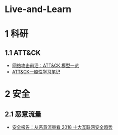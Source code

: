 # Live-and-Learn
# 1 科研
## 1.1 ATT&CK
- [网络攻击前沿：ATT&CK 模型一览](https://zhuanlan.zhihu.com/p/92581688)
- [ATT&CK一般性学习笔记](https://bbs.pediy.com/thread-254825.htm)

# 2 安全
## 2.1 恶意流量
- [安全报告：从恶意流量看 2018 十大互联网安全趋势](https://paper.seebug.org/722/)

